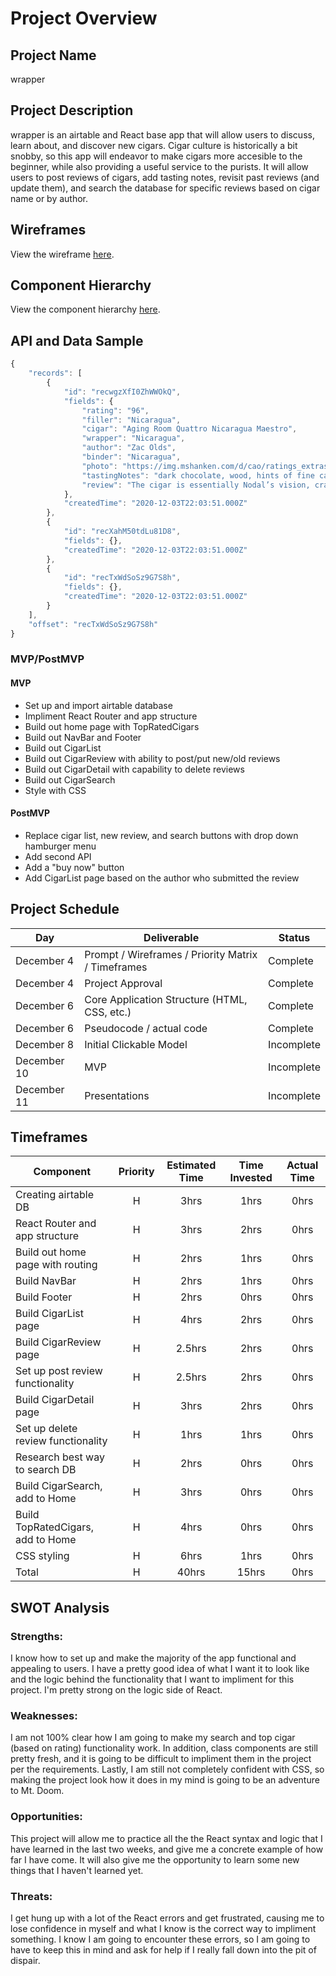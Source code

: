 # Project Overview

## Project Name

wrapper

## Project Description

wrapper is an airtable and React base app that will allow users to discuss, learn about, and discover new cigars. Cigar culture is historically a bit snobby, so this app will endeavor to make cigars more accesible to the beginner, while also providing a useful service to the purists. It will allow users to post reviews of cigars, add tasting notes, revisit past reviews (and update them), and search the database for specific reviews based on cigar name or by author.

## Wireframes

View the wireframe [here](https://user-images.githubusercontent.com/74211758/101119369-cde84680-35b0-11eb-968a-daf3d49e3857.jpg).

## Component Hierarchy

View the component hierarchy [here](https://user-images.githubusercontent.com/74211758/101182099-467fef00-3613-11eb-8ec7-b7aaaf9b95d9.jpg).

## API and Data Sample

```javascript
{
    "records": [
        {
            "id": "recwgzXfI0ZhWWOkQ",
            "fields": {
                "rating": "96",
                "filler": "Nicaragua",
                "cigar": "Aging Room Quattro Nicaragua Maestro",
                "wrapper": "Nicaragua",
                "author": "Zac Olds",
                "binder": "Nicaragua",
                "photo": "https://img.mshanken.com/d/cao/ratings_extras/cigars/21073-H.jpg",
                "tastingNotes": "dark chocolate, wood, hints of fine caramel, toasted almonds",
                "review": "The cigar is essentially Nodal’s vision, crafted by Fernandez with his distinct tobacco and signature factory style. Every last leaf in this blend is ..."
            },
            "createdTime": "2020-12-03T22:03:51.000Z"
        },
        {
            "id": "recXahM50tdLu81D8",
            "fields": {},
            "createdTime": "2020-12-03T22:03:51.000Z"
        },
        {
            "id": "recTxWdSoSz9G7S8h",
            "fields": {},
            "createdTime": "2020-12-03T22:03:51.000Z"
        }
    ],
    "offset": "recTxWdSoSz9G7S8h"
}
```

### MVP/PostMVP

#### MVP

- Set up and import airtable database
- Impliment React Router and app structure
- Build out home page with TopRatedCigars
- Build out NavBar and Footer
- Build out CigarList
- Build out CigarReview with ability to post/put new/old reviews
- Build out CigarDetail with capability to delete reviews
- Build out CigarSearch
- Style with CSS

#### PostMVP

- Replace cigar list, new review, and search buttons with drop down hamburger menu
- Add second API
- Add a "buy now" button
- Add CigarList page based on the author who submitted the review

## Project Schedule

| Day         | Deliverable                                        | Status     |
| ----------- | -------------------------------------------------- | ---------- |
| December 4  | Prompt / Wireframes / Priority Matrix / Timeframes | Complete   |
| December 4  | Project Approval                                   | Complete   |
| December 6  | Core Application Structure (HTML, CSS, etc.)       | Complete   |
| December 6  | Pseudocode / actual code                           | Complete   |
| December 8  | Initial Clickable Model                            | Incomplete |
| December 10 | MVP                                                | Incomplete |
| December 11 | Presentations                                      | Incomplete |

## Timeframes

| Component                          | Priority | Estimated Time | Time Invested | Actual Time |
| ---------------------------------- | :------: | :------------: | :-----------: | :---------: |
| Creating airtable DB               |    H     |      3hrs      |     1hrs      |    0hrs     |
| React Router and app structure     |    H     |      3hrs      |     2hrs      |    0hrs     |
| Build out home page with routing   |    H     |      2hrs      |     1hrs      |    0hrs     |
| Build NavBar                       |    H     |      2hrs      |     1hrs      |    0hrs     |
| Build Footer                       |    H     |      2hrs      |     0hrs      |    0hrs     |
| Build CigarList page               |    H     |      4hrs      |     2hrs      |    0hrs     |
| Build CigarReview page             |    H     |     2.5hrs     |     2hrs      |    0hrs     |
| Set up post review functionality   |    H     |     2.5hrs     |     2hrs      |    0hrs     |
| Build CigarDetail page             |    H     |      3hrs      |     2hrs      |    0hrs     |
| Set up delete review functionality |    H     |      1hrs      |     1hrs      |    0hrs     |
| Research best way to search DB     |    H     |      2hrs      |     0hrs      |    0hrs     |
| Build CigarSearch, add to Home     |    H     |      3hrs      |     0hrs      |    0hrs     |
| Build TopRatedCigars, add to Home  |    H     |      4hrs      |     0hrs      |    0hrs     |
| CSS styling                        |    H     |      6hrs      |     1hrs      |    0hrs     |
| Total                              |    H     |     40hrs      |     15hrs     |    0hrs     |

## SWOT Analysis

### Strengths:

I know how to set up and make the majority of the app functional and appealing to users. I have a pretty good idea of what I want it to look like and the logic behind the functionality that I want to impliment for this project. I'm pretty strong on the logic side of React.

### Weaknesses:

I am not 100% clear how I am going to make my search and top cigar (based on rating) functionality work. In addition, class components are still pretty fresh, and it is going to be difficult to impliment them in the project per the requirements. Lastly, I am still not completely confident with CSS, so making the project look how it does in my mind is going to be an adventure to Mt. Doom.

### Opportunities:

This project will allow me to practice all the the React syntax and logic that I have learned in the last two weeks, and give me a concrete example of how far I have come. It will also give me the opportunity to learn some new things that I haven't learned yet.

### Threats:

I get hung up with a lot of the React errors and get frustrated, causing me to lose confidence in myself and what I know is the correct way to impliment something. I know I am going to encounter these errors, so I am going to have to keep this in mind and ask for help if I really fall down into the pit of dispair.
